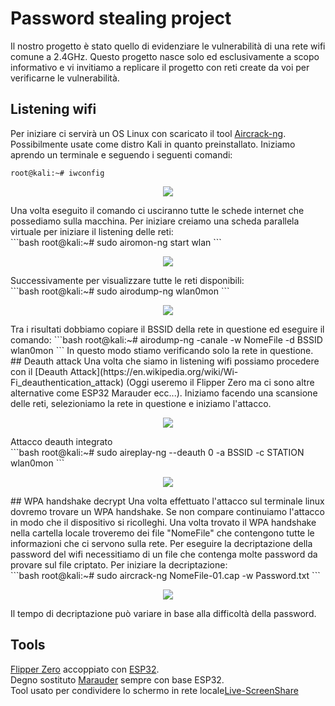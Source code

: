 # Password stealing project

Il nostro progetto è stato quello di evidenziare le vulnerabilità di una rete wifi comune a 2.4GHz. Questo progetto nasce solo ed esclusivamente a scopo informativo e vi invitiamo a replicare il progetto con reti create da voi per verificarne le vulnerabilità.

## Listening wifi

Per iniziare ci servirà un OS Linux con scaricato il tool [Aircrack-ng](https://www.aircrack-ng.org/). Possibilmente usate come distro Kali in quanto preinstallato.
Iniziamo aprendo un terminale e seguendo i seguenti comandi: <br>
```terminal
root@kali:~# iwconfig
```
<p align="center">
  <img src="https://cdn.discordapp.com/attachments/894962833773711380/1205236414799806484/1.png?ex=65d7a2e1&is=65c52de1&hm=efddbf203bfb5a72ed726fb09f1d7ef179bfdfb0abc165da05397ee78f9615e9&">
</p>
Una volta eseguito il comando ci usciranno tutte le schede internet che possediamo sulla macchina. Per iniziare creiamo una scheda parallela virtuale per iniziare il listening delle reti: <br>
```bash
root@kali:~# sudo airomon-ng start wlan
```
<p align="center">
  <img src="https://cdn.discordapp.com/attachments/894962833773711380/1205236418083815434/2.png?ex=65d7a2e2&is=65c52de2&hm=bc9a2b588cddc145579de3a42ba85e83914b73f1a3f8b34bc8c5afdd0662ee75&">
</p>
Successivamente per visualizzare tutte le reti disponibili: <br>
```bash
root@kali:~# sudo airodump-ng wlan0mon
```
<p align="center">
  <img src="https://cdn.discordapp.com/attachments/894962833773711380/1205236418327089172/4.png?ex=65d7a2e2&is=65c52de2&hm=f3a07c39e30e47b8ff61a4d6462ff30ecdab02777c04ae4f9481e96146d5263f&">
</p>
Tra i risultati dobbiamo copiare il BSSID della rete in questione ed eseguire il comando:
```bash
root@kali:~# airodump-ng -canale -w NomeFile -d BSSID wlan0mon
```
In questo modo stiamo verificando solo la rete in questione.
## Deauth attack
Una volta che siamo in listening wifi possiamo procedere con il [Deauth Attack](https://en.wikipedia.org/wiki/Wi-Fi_deauthentication_attack) (Oggi useremo il Flipper Zero ma ci sono altre alternative come ESP32 Marauder ecc...).
Iniziamo facendo una scansione delle reti, selezioniamo la rete in questione e iniziamo l'attacco.
<p align="center">
  <img src="https://cdn.discordapp.com/attachments/894962833773711380/1205237572805201940/IMG_20240208_204300.jpg?ex=65d7a3f5&is=65c52ef5&hm=c392c425e720c22d01c86162d3928e617a214758450acf1ded75b676056fdc25&">
</p>
Attacco deauth integrato <br>
```bash
root@kali:~# sudo aireplay-ng --deauth 0 -a BSSID -c STATION wlan0mon
```
<p align="center">
  <img src="https://cdn.discordapp.com/attachments/894962833773711380/1205236418616627231/5.png?ex=65d7a2e2&is=65c52de2&hm=f9644f3e6bb8f83eaf5c1015c61aa207a690676337c5b10d5e45bde5d71091d4&">
</p>
## WPA handshake decrypt
Una volta effettuato l'attacco sul terminale linux dovremo trovare un WPA handshake. Se non compare continuiamo l'attacco in modo che il dispositivo si ricolleghi. Una volta trovato il WPA handshake nella cartella locale troveremo dei file "NomeFile" che contengono tutte le informazioni che ci servono sulla rete. Per eseguire la decriptazione della password del wifi necessitiamo di un file che contenga molte password da provare sul file criptato. Per iniziare la decriptazione: <br>
```bash
root@kali:~# sudo aircrack-ng NomeFile-01.cap -w Password.txt 
```
<p align="center">
  <img src="https://cdn.discordapp.com/attachments/894962833773711380/1205236418977472573/6.png?ex=65d7a2e2&is=65c52de2&hm=c6b58fe3c05a4b49fa33d9e3d85432edd2f321823269aa00fefa3232dc6756d0&">
</p>
Il tempo di decriptazione può variare in base alla difficoltà della password.

## Tools
[Flipper Zero](https://flipperzero.one/) accoppiato con [ESP32](https://en.wikipedia.org/wiki/ESP32). <br>
Degno sostituto [Marauder](https://github.com/justcallmekoko/ESP32Marauder) sempre con base ESP32. <br>
Tool usato per condividere lo schermo in rete locale[Live-ScreenShare](https://github.com/callmenoway/Live-ScreenShare)
